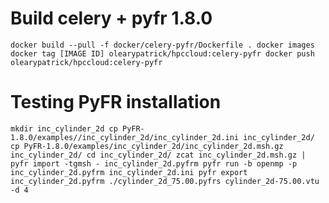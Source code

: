 # Build celery + pyfr 1.8.0

``
docker build --pull -f docker/celery-pyfr/Dockerfile .
docker images
docker tag [IMAGE ID] olearypatrick/hpccloud:celery-pyfr
docker push olearypatrick/hpccloud:celery-pyfr
``

# Testing PyFR installation

``
mkdir inc_cylinder_2d
cp PyFR-1.8.0/examples//inc_cylinder_2d/inc_cylinder_2d.ini inc_cylinder_2d/
cp PyFR-1.8.0/examples/inc_cylinder_2d/inc_cylinder_2d.msh.gz inc_cylinder_2d/
cd inc_cylinder_2d/
zcat inc_cylinder_2d.msh.gz | pyfr import -tgmsh - inc_cylinder_2d.pyfrm
pyfr run -b openmp -p inc_cylinder_2d.pyfrm inc_cylinder_2d.ini
pyfr export inc_cylinder_2d.pyfrm ./cylinder_2d_75.00.pyfrs cylinder_2d-75.00.vtu -d 4
``